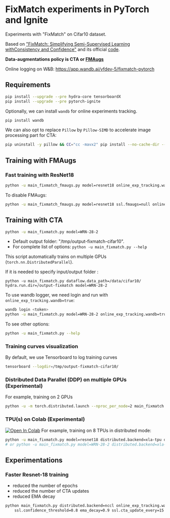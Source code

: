 # FixMatch experiments in PyTorch and Ignite

Experiments with "FixMatch" on Cifar10 dataset.

Based on ["FixMatch: Simplifying Semi-Supervised Learning withConsistency and Confidence"](https://arxiv.org/abs/2001.07685)
and its official [code](https://github.com/google-research/fixmatch).

**Data-augmentations policy is CTA or [FMAugs](https://github.com/vfdev-5/fmaugs-pytorch)**

Online logging on W&B: https://app.wandb.ai/vfdev-5/fixmatch-pytorch

## Requirements

```bash
pip install --upgrade --pre hydra-core tensorboardX
pip install --upgrade --pre pytorch-ignite
```

Optionally, we can install `wandb` for online experiments tracking.
```bash
pip install wandb
```

We can also opt to replace `Pillow` by `Pillow-SIMD` to accelerate image processing part for CTA:
```bash
pip uninstall -y pillow && CC="cc -mavx2" pip install --no-cache-dir --force-reinstall pillow-simd
```

## Training with FMAugs


### Fast training with ResNet18

```bash
python -u main_fixmatch_fmaugs.py model=resnet18 online_exp_tracking.wandb=true solver.num_epochs=500 ssl.confidence_threshold=0.8 ema_decay=0.9 
```

To disable FMAugs:
```bash
python -u main_fixmatch_fmaugs.py model=resnet18 ssl.fmaugs=null online_exp_tracking.wandb=true solver.num_epochs=500 ssl.confidence_threshold=0.8 ema_decay=0.9 
```



## Training with CTA

```bash
python -u main_fixmatch.py model=WRN-28-2
```

- Default output folder: "/tmp/output-fixmatch-cifar10". 
- For complete list of options: `python -u main_fixmatch.py --help` 

This script automatically trains on multiple GPUs (`torch.nn.DistributedParallel`). 

If it is needed to specify input/output folder :  
```
python -u main_fixmatch.py dataflow.data_path=/data/cifar10/ hydra.run.dir=/output-fixmatch model=WRN-28-2
```

To use wandb logger, we need login and run with `online_exp_tracking.wandb=true`:
```bash
wandb login <token>
python -u main_fixmatch.py model=WRN-28-2 online_exp_tracking.wandb=true
```

To see other options:
```bash
python -u main_fixmatch.py --help
```

### Training curves visualization

By default, we use Tensorboard to log training curves

```bash
tensorboard --logdir=/tmp/output-fixmatch-cifar10/
```


### Distributed Data Parallel (DDP) on multiple GPUs (Experimental)

For example, training on 2 GPUs 
```bash
python -u -m torch.distributed.launch --nproc_per_node=2 main_fixmatch.py model=WRN-28-2 distributed.backend=nccl
```

### TPU(s) on Colab (Experimental)

[![Open In Colab](https://colab.research.google.com/assets/colab-badge.svg)](https://colab.research.google.com/drive/1ZoWz1-a3bpj1xMxpM2K2qQ4Y9xvtdGWO) 
For example, training on 8 TPUs in distributed mode: 
```bash
python -u main_fixmatch.py model=resnet18 distributed.backend=xla-tpu distributed.nproc_per_node=8
# or python -u main_fixmatch.py model=WRN-28-2 distributed.backend=xla-tpu distributed.nproc_per_node=8
```


## Experimentations

### Faster Resnet-18 training

- reduced the number of epochs
- reduced the number of CTA updates
- reduced EMA decay

```bash
python main_fixmatch.py distributed.backend=nccl online_exp_tracking.wandb=true solver.num_epochs=500 \
    ssl.confidence_threshold=0.8 ema_decay=0.9 ssl.cta_update_every=15
``` 
